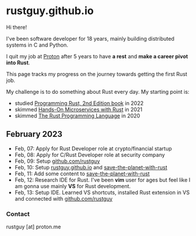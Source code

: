 # rustguy.github.io

Hi there!

I've been software developer for 18 years, mainly building distributed systems in C and Python. 

I quit my job at [Proton](https://proton.me/) after 5 years to have **a rest** and **make a career pivot into Rust**.

This page tracks my progress on the journey towards getting the first Rust job.

My challenge is to do something about Rust every day. My starting point is:

* studied [Programming Rust, 2nd Edition book](https://www.oreilly.com/library/view/programming-rust-2nd/9781492052586/) in 2022
* skimmed [Hands-On Microservices with Rust](https://www.amazon.pl/Hands-Microservices-Rust-scalable-microservices/dp/1789342759/) in 2021
* skimmed [The Rust Programming Language](https://doc.rust-lang.org/book/) in 2020

## February 2023

* Feb, 07: Apply for Rust Developer role at crypto/financial startup
* Feb, 08: Apply for C/Rust Developer role at security company
* Feb, 09: Setup [github.com/rustguy](https://github.com/rustguy)
* Feb, 10: Setup [rustguy.github.io](https://rustguy.github.io/) and [save-the-planet-with-rust](https://github.com/rustguy/save-the-planet-with-rust)
* Feb, 11: Add some content to [save-the-planet-with-rust](https://github.com/rustguy/save-the-planet-with-rust)
* Feb, 12: Research IDE for Rust. I've been **vim** user for ages but feel like I am gonna use mainly **VS** for Rust development.
* Feb, 13: Setup IDE. Learned VS shortcuts, installed Rust extension in VS and connected with [github.com/rustguy](https://github.com/rustguy)

### Contact

rustguy [at] proton.me
